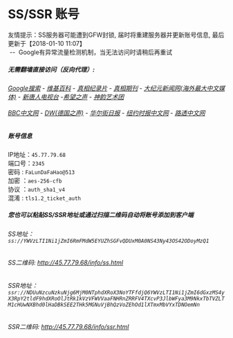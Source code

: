 # SS/SSR 账号 

友情提示：SS服务器可能遭到GFW封锁, 届时将重建服务器并更新账号信息, 最后更新于【2018-01-10 11:07】
<br/>&nbsp;--&nbsp; Google有异常流量检测机制，当无法访问时请稍后再重试

#####  无需翻墙直接访问（反向代理）:
######  [Google搜索](http://45.77.79.68:8888/search?q=425事件) - [维基百科](http://45.77.79.68:8100/wiki/喬高-麥塔斯調查報告) - [真相纪录片](http://45.77.79.68/videos) - [真相期刊](http://45.77.79.68:8300/display.aspx?category_id=3&zhuanti_id=2) - [大纪元新闻网(海外最大中文媒体)](http://45.77.79.68/gb/nsc413.htm) - [新唐人电视台](http://45.77.79.68:8000/xtr/gb/prog204.html) -[希望之声](http://45.77.79.68:8200) - [神韵艺术团](http://45.77.79.68:8000/xtr/gb/prog673.html)<br/> <br/> [BBC中文网](http://45.77.79.68:9100/zhongwen) - [DW(德国之声)](http://45.77.79.68:9200) - [华尔街日报](http://45.77.79.68:9300) - [纽约时报中文网](http://45.77.79.68:9400/) - [路透中文网](http://45.77.79.68:9500/) 

##### 账号信息
IP地址：`45.77.79.68`  
端口号：`2345`  
密码  : `FaLunDaFaHao@513`  
加密  ：`aes-256-cfb`  
协议  ：`auth_sha1_v4`  
混淆  : `tls1.2_ticket_auth`  

##### 您也可以粘贴SS/SSR地址或通过扫描二维码自动将账号添加到客户端

######  SS地址： `ss://YWVzLTI1Ni1jZmI6RmFMdW5EYUZhSGFvQDUxM0A0NS43Ny43OS42ODoyMzQ1`   
######  SS二维码:  <a href="http://45.77.79.68/info/ss.html" target="_blank">http://45.77.79.68/info/ss.html</a>

######  SSR地址： `ssr://NDUuNzcuNzkuNjg6MjM0NTphdXRoX3NoYTFfdjQ6YWVzLTI1Ni1jZmI6dGxzMS4yX3RpY2tldF9hdXRoOlJtRk1kVzVFWVVaaFNHRnZRRFV4TXcvP3JlbWFya3M9NkxTbTVZLTM1cHUwNXBhd0lHaDBkSEE2THk5MGNuVjBhQzVoZEhOd1lXTmxMbVYxTDNOemNn`     
######  SSR二维码:  <a href="http://45.77.79.68/info/ssr.html" target="_blank">http://45.77.79.68/info/ssr.html</a>


